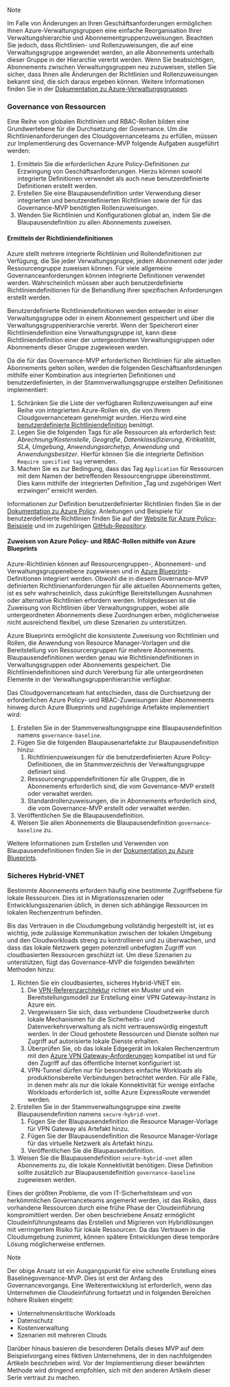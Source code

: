 <!-- TEMPLATE FILE - DO NOT ADD METADATA -->
<!-- markdownlint-disable MD002 MD041 -->
> [!NOTE]
>Im Falle von Änderungen an Ihren Geschäftsanforderungen ermöglichen Ihnen Azure-Verwaltungsgruppen eine einfache Reorganisation Ihrer Verwaltungshierarchie und Abonnementgruppenzuweisungen. Beachten Sie jedoch, dass Richtlinien- und Rollenzuweisungen, die auf eine Verwaltungsgruppe angewendet werden, an alle Abonnements unterhalb dieser Gruppe in der Hierarchie vererbt werden. Wenn Sie beabsichtigen, Abonnements zwischen Verwaltungsgruppen neu zuzuweisen, stellen Sie sicher, dass Ihnen alle Änderungen der Richtlinien und Rollenzuweisungen bekannt sind, die sich daraus ergeben können. Weitere Informationen finden Sie in der [Dokumentation zu Azure-Verwaltungsgruppen](https://docs.microsoft.com/azure/governance/management-groups).

### <a name="governance-of-resources"></a>Governance von Ressourcen

Eine Reihe von globalen Richtlinien und RBAC-Rollen bilden eine Grundwertebene für die Durchsetzung der Governance. Um die Richtlinienanforderungen des Cloudgovernanceteams zu erfüllen, müssen zur Implementierung des Governance-MVP folgende Aufgaben ausgeführt werden:

1. Ermitteln Sie die erforderlichen Azure Policy-Definitionen zur Erzwingung von Geschäftsanforderungen. Hierzu können sowohl integrierte Definitionen verwendet als auch neue benutzerdefinierte Definitionen erstellt werden.
2. Erstellen Sie eine Blaupausendefinition unter Verwendung dieser integrierten und benutzerdefinierten Richtlinien sowie der für das Governance-MVP benötigten Rollenzuweisungen.
3. Wenden Sie Richtlinien und Konfigurationen global an, indem Sie die Blaupausendefinition zu allen Abonnements zuweisen.

#### <a name="identify-policy-definitions"></a>Ermitteln der Richtliniendefinitionen

Azure stellt mehrere integrierte Richtlinien und Rollendefinitionen zur Verfügung, die Sie jeder Verwaltungsgruppe, jedem Abonnement oder jeder Ressourcengruppe zuweisen können. Für viele allgemeine Governanceanforderungen können integrierte Definitionen verwendet werden. Wahrscheinlich müssen aber auch benutzerdefinierte Richtliniendefinitionen für die Behandlung Ihrer spezifischen Anforderungen erstellt werden.

Benutzerdefinierte Richtliniendefinitionen werden entweder in einer Verwaltungsgruppe oder in einem Abonnement gespeichert und über die Verwaltungsgruppenhierarchie vererbt. Wenn der Speicherort einer Richtliniendefinition eine Verwaltungsgruppe ist, kann diese Richtliniendefinition einer der untergeordneten Verwaltungsgruppen oder Abonnements dieser Gruppe zugewiesen werden.

Da die für das Governance-MVP erforderlichen Richtlinien für alle aktuellen Abonnements gelten sollen, werden die folgenden Geschäftsanforderungen mithilfe einer Kombination aus integrierten Definitionen und benutzerdefinierten, in der Stammverwaltungsgruppe erstellten Definitionen implementiert:

1. Schränken Sie die Liste der verfügbaren Rollenzuweisungen auf eine Reihe von integrierten Azure-Rollen ein, die von Ihrem Cloudgovernanceteam genehmigt wurden. Hierzu wird eine [benutzerdefinierte Richtliniendefinition](https://github.com/Azure/azure-policy/tree/master/samples/Authorization/allowed-role-definitions) benötigt.
2. Legen Sie die folgenden Tags für alle Ressourcen als erforderlich fest: *Abrechnung/Kostenstelle*, *Geografie*, *Datenklassifizierung*, *Kritikalität*, *SLA*, *Umgebung*, *Anwendungsarchetyp*, *Anwendung* und *Anwendungsbesitzer*. Hierfür können Sie die integrierte Definition `Require specified tag` verwenden.
3. Machen Sie es zur Bedingung, dass das Tag `Application` für Ressourcen mit dem Namen der betreffenden Ressourcengruppe übereinstimmt. Dies kann mithilfe der integrierten Definition „Tag und zugehörigen Wert erzwingen“ erreicht werden.

Informationen zur Definition benutzerdefinierter Richtlinien finden Sie in der [Dokumentation zu Azure Policy](https://docs.microsoft.com/azure/governance/policy/tutorials/create-custom-policy-definition). Anleitungen und Beispiele für benutzerdefinierte Richtlinien finden Sie auf der [Website für Azure Policy-Beispiele](https://docs.microsoft.com/azure/governance/policy/samples) und im zugehörigen [GitHub-Repository](https://github.com/Azure/azure-policy).

#### <a name="assign-azure-policy-and-rbac-roles-using-azure-blueprints"></a>Zuweisen von Azure Policy- und RBAC-Rollen mithilfe von Azure Blueprints

Azure-Richtlinien können auf Ressourcengruppen-, Abonnement- und Verwaltungsgruppenebene zugewiesen und in [Azure Blueprints](https://docs.microsoft.com/azure/governance/blueprints/overview)-Definitionen integriert werden. Obwohl die in diesem Governance-MVP definierten Richtlinienanforderungen für alle aktuellen Abonnements gelten, ist es sehr wahrscheinlich, dass zukünftige Bereitstellungen Ausnahmen oder alternative Richtlinien erfordern werden. Infolgedessen ist die Zuweisung von Richtlinien über Verwaltungsgruppen, wobei alle untergeordneten Abonnements diese Zuordnungen erben, möglicherweise nicht ausreichend flexibel, um diese Szenarien zu unterstützen.

Azure Blueprints ermöglicht die konsistente Zuweisung von Richtlinien und Rollen, die Anwendung von Resource Manager-Vorlagen und die Bereitstellung von Ressourcengruppen für mehrere Abonnements. Blaupausendefinitionen werden genau wie Richtliniendefinitionen in Verwaltungsgruppen oder Abonnements gespeichert. Die Richtliniendefinitionen sind durch Vererbung für alle untergeordneten Elemente in der Verwaltungsgruppenhierarchie verfügbar.

Das Cloudgovernanceteam hat entschieden, dass die Durchsetzung der erforderlichen Azure Policy- und RBAC-Zuweisungen über Abonnements hinweg durch Azure Blueprints und zugehörige Artefakte implementiert wird:

1. Erstellen Sie in der Stammverwaltungsgruppe eine Blaupausendefinition namens `governance-baseline`.
2. Fügen Sie die folgenden Blaupausenartefakte zur Blaupausendefinition hinzu:
    1. Richtlinienzuweisungen für die benutzerdefinierten Azure Policy-Definitionen, die im Stammverzeichnis der Verwaltungsgruppe definiert sind.
    2. Ressourcengruppendefinitionen für alle Gruppen, die in Abonnements erforderlich sind, die vom Governance-MVP erstellt oder verwaltet werden.
    3. Standardrollenzuweisungen, die in Abonnements erforderlich sind, die vom Governance-MVP erstellt oder verwaltet werden.
3. Veröffentlichen Sie die Blaupausendefinition.
4. Weisen Sie allen Abonnements die Blaupausendefinition `governance-baseline` zu.

Weitere Informationen zum Erstellen und Verwenden von Blaupausendefinitionen finden Sie in der [Dokumentation zu Azure Blueprints](https://docs.microsoft.com/azure/governance/blueprints/overview).

### <a name="secure-hybrid-vnet"></a>Sicheres Hybrid-VNET

Bestimmte Abonnements erfordern häufig eine bestimmte Zugriffsebene für lokale Ressourcen. Dies ist in Migrationsszenarien oder Entwicklungsszenarien üblich, in denen sich abhängige Ressourcen im lokalen Rechenzentrum befinden.

Bis das Vertrauen in die Cloudumgebung vollständig hergestellt ist, ist es wichtig, jede zulässige Kommunikation zwischen der lokalen Umgebung und den Cloudworkloads streng zu kontrollieren und zu überwachen, und dass das lokale Netzwerk gegen potenziell unbefugten Zugriff von cloudbasierten Ressourcen geschützt ist. Um diese Szenarien zu unterstützen, fügt das Governance-MVP die folgenden bewährten Methoden hinzu:

1. Richten Sie ein cloudbasiertes, sicheres Hybrid-VNET ein.
    1. Die [VPN-Referenzarchitektur](https://docs.microsoft.com/azure/architecture/reference-architectures/hybrid-networking/vpn) richtet ein Muster und ein Bereitstellungsmodell zur Erstellung einer VPN Gateway-Instanz in Azure ein.
    2. Vergewissern Sie sich, dass verbundene Cloudnetzwerke durch lokale Mechanismen für die Sicherheits- und Datenverkehrsverwaltung als nicht vertrauenswürdig eingestuft werden. In der Cloud gehostete Ressourcen und Dienste sollten nur Zugriff auf autorisierte lokale Dienste erhalten.
    3. Überprüfen Sie, ob das lokale Edgegerät im lokalen Rechenzentrum mit den [Azure VPN Gateway-Anforderungen](https://docs.microsoft.com/azure/vpn-gateway/vpn-gateway-about-vpn-devices) kompatibel ist und für den Zugriff auf das öffentliche Internet konfiguriert ist.
    4. VPN-Tunnel dürfen nur für besonders einfache Workloads als produktionsbereite Verbindungen betrachtet werden. Für alle Fälle, in denen mehr als nur die lokale Konnektivität für wenige einfache Workloads erforderlich ist, sollte Azure ExpressRoute verwendet werden.
1. Erstellen Sie in der Stammverwaltungsgruppe eine zweite Blaupausendefinition namens `secure-hybrid-vnet`.
    1. Fügen Sie der Blaupausendefinition die Resource Manager-Vorlage für VPN Gateway als Artefakt hinzu.
    2. Fügen Sie der Blaupausendefinition die Resource Manager-Vorlage für das virtuelle Netzwerk als Artefakt hinzu.
    3. Veröffentlichen Sie die Blaupausendefinition.
1. Weisen Sie die Blaupausendefinition `secure-hybrid-vnet` allen Abonnements zu, die lokale Konnektivität benötigen. Diese Definition sollte zusätzlich zur Blaupausendefinition `governance-baseline` zugewiesen werden.

Eines der größten Probleme, die vom IT-Sicherheitsteam und von herkömmlichen Governanceteams angemerkt werden, ist das Risiko, dass vorhandene Ressourcen durch eine frühe Phase der Cloudeinführung kompromittiert werden. Der oben beschriebene Ansatz ermöglicht Cloudeinführungsteams das Erstellen und Migrieren von Hybridlösungen mit verringertem Risiko für lokale Ressourcen. Da das Vertrauen in die Cloudumgebung zunimmt, können spätere Entwicklungen diese temporäre Lösung möglicherweise entfernen.

> [!NOTE]
> Der obige Ansatz ist ein Ausgangspunkt für eine schnelle Erstellung eines Baselinegovernance-MVP. Dies ist erst der Anfang des Governancevorgangs. Eine Weiterentwicklung ist erforderlich, wenn das Unternehmen die Cloudeinführung fortsetzt und in folgenden Bereichen höhere Risiken eingeht:
>
> - Unternehmenskritische Workloads
> - Datenschutz
> - Kostenverwaltung
> - Szenarien mit mehreren Clouds
>
> Darüber hinaus basieren die besonderen Details dieses MVP auf dem Beispielvorgang eines fiktiven Unternehmens, der in den nachfolgenden Artikeln beschrieben wird. Vor der Implementierung dieser bewährten Methode wird dringend empfohlen, sich mit den anderen Artikeln dieser Serie vertraut zu machen.
